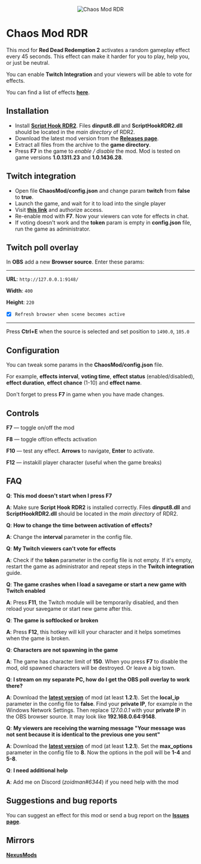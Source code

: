 <p align="center">
   <img src="https://i.imgur.com/uXrlAQW.png" alt="Chaos Mod RDR">
</p>

# Chaos Mod RDR
This mod for **Red Dead Redemption 2** activates a random gameplay effect every 45 seconds. This effect can make it harder for you to play, help you, or just be neutral.

You can enable **Twitch Integration** and your viewers will be able to vote for effects.

You can find a list of effects **[here](https://docs.google.com/spreadsheets/d/1Z7dflg-n9VaXPnsqlzortFaUpkuy7XWrB9BGvJ8ilQk)**.

## Installation
- Install **[Script Hook RDR2](http://www.dev-c.com/rdr2/scripthookrdr2/)**. Files **dinput8.dll** and **ScriptHookRDR2.dll** should be located in the *main directory* of RDR2.
- Download the latest mod version from the **[Releases page](https://github.com/clixff/ChaosModRDR/releases)**.
- Extract all files from the archive to the **game directory**. 
- Press **F7** in the game to *enable / disable* the mod. Mod is tested on game versions **1.0.1311.23** and **1.0.1436.28**.
## Twitch integration
- Open file **ChaosMod/config.json** and change param **twitch** from **false** to **true**.
- Launch the game, and wait for it to load into the single player
- Visit **[this link](http://127.0.0.1:9148/login)** and authorize access. 
- Re-enable mod with **F7**. Now your viewers can vote for effects in chat.
- If voting doesn't work and the **token** param is empty in **config.json** file, run the game as administrator.
## Twitch poll overlay
In **OBS** add a new **Browser source**. Enter these params:
<hr/>

**URL**: `http://127.0.0.1:9148/`

**Width**: `400`

**Height**: `220`

- [x] `Refresh browser when scene becomes active`
<hr/>

Press **Ctrl+E** when the source is selected and set position to `1490.0`, `105.0`

## Configuration
You can tweak some params in the **ChaosMod/config.json** file.

For example, **effects interval**, **voting time**, **effect status** (enabled/disabled), **effect duration**, **effect chance** (1-10) and **effect name**.

Don't forget to press **F7** in game when you have made changes.

## Controls
**F7** — toggle on/off the mod

**F8** — toggle off/on effects activation

**F10** — test any effect. **Arrows** to navigate, **Enter** to activate.

**F12** — instakill player character (useful when the game breaks)




## FAQ
**Q**: **This mod doesn't start when I press F7**

**A**: Make sure **Script Hook RDR2** is installed correctly. Files **dinput8.dll** and **ScriptHookRDR2.dll** should be located in the *main directory* of RDR2.

**Q**: **How to change the time between activation of effects?**

**A**: Change the **interval** parameter in the config file.

**Q**: **My Twitch viewers can't vote for effects**

**A**: Check if the **token** parameter in the config file is not empty. If it's empty, restart the game as administrator and repeat steps in the **Twitch integration** guide.

**Q**: **The game crashes when I load a savegame or start a new game with Twitch enabled**

**A**: Press **F11**, the Twitch module will be temporarily disabled, and then reload your savegame or start new game after this.

**Q**: **The game is softlocked or broken**

**A**: Press **F12**, this hotkey will kill your character and it helps sometimes when the game is broken.

**Q**: **Characters are not spawning in the game**

**A**: The game has character limit of **150**. When you press **F7** to disable the mod, old spawned characters will be destroyed. Or leave a big town.

**Q**: **I stream on my separate PC, how do I get the OBS poll overlay to work there?**

**A**: Download the **[latest version](https://github.com/clixff/ChaosModRDR/releases/latest)** of mod (at least **1.2.1**). Set the **local_ip** parameter in the config file to **false**. Find your **private IP**, for example in the Windows Network Settings. Then replace *127.0.0.1* with your **private IP** in the OBS browser source. It may look like **192.168.0.64:9148**.

**Q**: **My viewers are receiving the warning message "Your message was not sent because it is identical to the previous one you sent"**

**A**: Download the **[latest version](https://github.com/clixff/ChaosModRDR/releases/latest)** of mod (at least **1.2.1**). Set the **max_options** parameter in the config file to **8**. Now the options in the poll will be **1-4** and **5-8**.

**Q**: **I need additional help**

**A**: Add me on Discord (*zoidman#6344*) if you need help with the mod


## Suggestions and bug reports
You can suggest an effect for this mod or send a bug report on the **[Issues page](https://github.com/clixff/ChaosModRDR/issues/new/choose)**.

## Mirrors
**[NexusMods](https://www.nexusmods.com/reddeadredemption2/mods/1269)**
